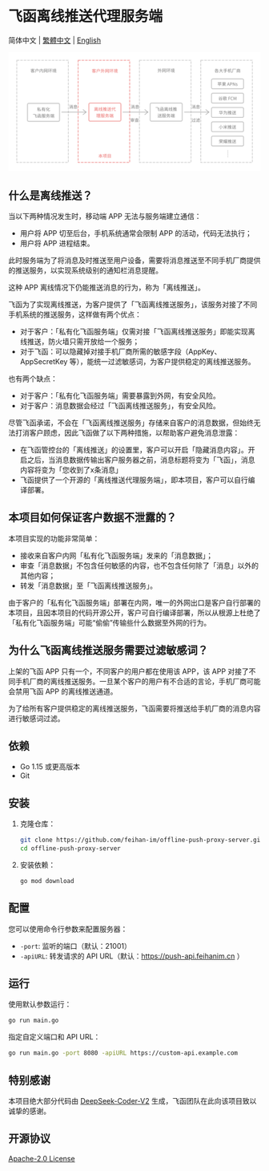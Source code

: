 # 飞函离线推送代理服务端

简体中文 | [繁體中文](docs/README-zh-Hant.md) | [English](docs/README-en.md)

![](docs/arch.png)

## 什么是离线推送？

当以下两种情况发生时，移动端 APP 无法与服务端建立通信：

- 用户将 APP 切至后台，手机系统通常会限制 APP 的活动，代码无法执行；
- 用户将 APP 进程结束。

此时服务端为了将消息及时推送至用户设备，需要将消息推送至不同手机厂商提供的推送服务，以实现系统级别的通知栏消息提醒。

这种 APP 离线情况下仍能推送消息的行为，称为「离线推送」。

飞函为了实现离线推送，为客户提供了「飞函离线推送服务」，该服务对接了不同手机系统的推送服务，这样做有两个优点：

- 对于客户：「私有化飞函服务端」仅需对接「飞函离线推送服务」即能实现离线推送，防火墙只需开放给一个服务；
- 对于飞函：可以隐藏掉对接手机厂商所需的敏感字段（AppKey、AppSecretKey 等），能统一过滤敏感词，为客户提供稳定的离线推送服务。

也有两个缺点：

- 对于客户：「私有化飞函服务端」需要暴露到外网，有安全风险。
- 对于客户：消息数据会经过「飞函离线推送服务」，有安全风险。

尽管飞函承诺，不会在「飞函离线推送服务」存储来自客户的消息数据，但始终无法打消客户顾虑，因此飞函做了以下两种措施，以帮助客户避免消息泄露：

- 在飞函管控台的「离线推送」的设置里，客户可以开启「隐藏消息内容」。开启之后，当消息数据传输出客户服务器之前，消息标题将变为「飞函」，消息内容将变为「您收到了x条消息」
- 飞函提供了一个开源的「离线推送代理服务端」，即本项目，客户可以自行编译部署。

## 本项目如何保证客户数据不泄露的？

本项目实现的功能非常简单：
- 接收来自客户内网「私有化飞函服务端」发来的「消息数据」；
- 审查「消息数据」不包含任何敏感的内容，也不包含任何除了「消息」以外的其他内容；
- 转发「消息数据」至「飞函离线推送服务」。

由于客户的「私有化飞函服务端」部署在内网，唯一的外网出口是客户自行部署的本项目，且因本项目的代码开源公开，客户可自行编译部署，所以从根源上杜绝了「私有化飞函服务端」可能“偷偷”传输些什么数据至外网的行为。

## 为什么飞函离线推送服务需要过滤敏感词？

上架的飞函 APP 只有一个，不同客户的用户都在使用该 APP，该 APP 对接了不同手机厂商的离线推送服务。一旦某个客户的用户有不合适的言论，手机厂商可能会禁用飞函 APP 的离线推送通道。

为了给所有客户提供稳定的离线推送服务，飞函需要将推送给手机厂商的消息内容进行敏感词过滤。

## 依赖

- Go 1.15 或更高版本
- Git

## 安装

1. 克隆仓库：
   ```sh
   git clone https://github.com/feihan-im/offline-push-proxy-server.git 
   cd offline-push-proxy-server
   ```

2. 安装依赖：
   ```sh
   go mod download
   ```

## 配置

您可以使用命令行参数来配置服务器：

- `-port`: 监听的端口（默认：21001）
- `-apiURL`: 转发请求的 API URL（默认：https://push-api.feihanim.cn ）

## 运行

使用默认参数运行：

```sh
go run main.go
```

指定自定义端口和 API URL：

```sh
go run main.go -port 8080 -apiURL https://custom-api.example.com 
```

## 特别感谢

本项目绝大部分代码由 [DeepSeek-Coder-V2](https://github.com/deepseek-ai/DeepSeek-Coder-V2) 生成，飞函团队在此向该项目致以诚挚的感谢。

## 开源协议

[Apache-2.0 License](./LICENSE)
